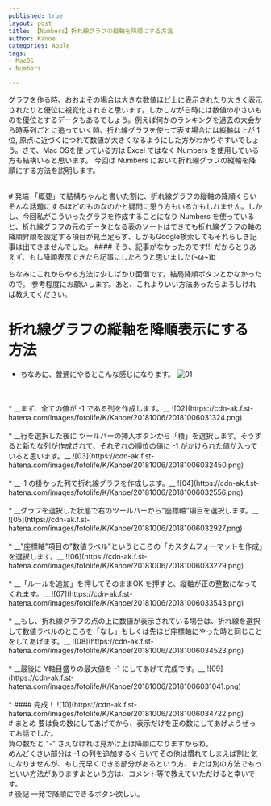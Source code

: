 ```yaml
---
published: true
layout: post
title: 【Numbers】折れ線グラフの縦軸を降順にする方法
author: Kanoe
categories: Apple
tags:
- MacOS
- Numbers

---
```


グラフを作る時、おおよその場合は大きな数値ほど上に表示されたり大きく表示されたりと優位に視覚化されると思います。しかしながら時には数値の小さいものを優位とするデータもあるでしょう。例えば何かのランキングを過去の大会から時系列ごとに追っていく時、折れ線グラフを使って表す場合には縦軸は上が 1位, 原点に近づくにつれて数値が大きくなるようにした方がわかりやすいでしょう。さて、Mac OSを使っている方は Excel ではなく Numbers を使用している方も結構いると思います。 今回は Numbers において折れ線グラフの縦軸を降順にする方法を説明します。

<!-- more -->

<br>
# 発端
「概要」で結構ちゃんと書いた割に、折れ線グラフの縦軸の降順くらいそんな話題にするほどのものなのかと疑問に思う方もいるかもしれません。しかし、今回私がこういったグラフを作成することになり Numbers を使っていると、折れ線グラフの元のデータとなる表のソートはできても折れ線グラフの軸の降順昇順を設定する項目が見当足らず、しかもGoogle検索してもそれらしき記事は出てきませんでした。
#### そう、記事がなかったのです!!!
だからとりあえず、もし降順表示できたら記事にしたろうと思いました‪(¬ω¬)‬b

ちなみにこれからやる方法は少しばかり面倒です。結局降順ボタンとかなかったので。
参考程度にお願いします。あと、これよりいい方法あったらよろしければ教えてください。
<br>
# 折れ線グラフの縦軸を降順表示にする方法
* ちなみに、普通にやるとこんな感じになります。
![01](https://cdn-ak.f.st-hatena.com/images/fotolife/K/Kanoe/20181006/20181006031130.png)
<br>
<br>
* __まず、全ての値が -1 である列を作成します。__
![02](https://cdn-ak.f.st-hatena.com/images/fotolife/K/Kanoe/20181006/20181006031324.png)
<br>
<br>
* __行を選択した後に ツールバーの挿入ボタンから「積」を選択します。そうすると新たな列が作成されて、それぞれの順位の値に -1 がかけられた値が入っていると思います。__
![03](https://cdn-ak.f.st-hatena.com/images/fotolife/K/Kanoe/20181006/20181006032450.png)
<br>
<br>
* __-1 の掛かった列で折れ線グラフを作成します。__
![04](https://cdn-ak.f.st-hatena.com/images/fotolife/K/Kanoe/20181006/20181006032556.png)
<br>
<br>
* __グラフを選択した状態で右のツールバーから"座標軸"項目を選択します。__
![05](https://cdn-ak.f.st-hatena.com/images/fotolife/K/Kanoe/20181006/20181006032927.png)
<br>
<br>
* __"座標軸"項目の"数値ラベル"というところの「カスタムフォーマットを作成」を選択します。__
![06](https://cdn-ak.f.st-hatena.com/images/fotolife/K/Kanoe/20181006/20181006033229.png)
<br>
<br>
* __「ルールを追加」を押してそのままOK を押すと、縦軸が正の整数になってくれます。__
![07](https://cdn-ak.f.st-hatena.com/images/fotolife/K/Kanoe/20181006/20181006033543.png)
<br>
<br>
* __もし、折れ線グラフの点の上に数値が表示されている場合は、折れ線を選択して数値ラベルのところを「なし」もしくは先ほど座標軸にやった時と同じことをしてあげます。__
![08](https://cdn-ak.f.st-hatena.com/images/fotolife/K/Kanoe/20181006/20181006034523.png)
<br>
<br>
* __最後に Y軸目盛りの最大値を -1 にしてあげて完成です。__
![09](https://cdn-ak.f.st-hatena.com/images/fotolife/K/Kanoe/20181006/20181006031041.png)
<br>
<br>
* #### 完成！
![10](https://cdn-ak.f.st-hatena.com/images/fotolife/K/Kanoe/20181006/20181006034722.png)

<br>
# まとめ
要は負の数にしてあげてから、表示だけを正の数にしてあげようぜってお話でした。<br>
負の数だと "-" さえなければ見かけ上は降順になりますからね。<br>
めんどくさい部分は -1 の列を追加するくらいでその他は慣れてしまえば割と気になりませんが、もし元早くできる部分があるという方、または別の方法でもっといい方法がありますよという方は、コメント等で教えていただけると幸いです。

<br>
# 後記
一発で降順にできるボタン欲しい。

